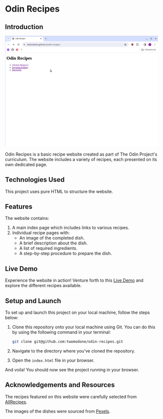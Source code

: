 # Odin Recipes

## Introduction
![](./images/demo.gif)

Odin Recipes is a basic recipe website created as part of The Odin Project's curriculum. The website includes a variety of recipes, each presented on its own dedicated page.

## Technologies Used

This project uses pure HTML to structure the website.

## Features

The website contains:

1. A main index page which includes links to various recipes.
2. Individual recipe pages with:
    * An image of the completed dish.
    * A brief description about the dish.
    * A list of required ingredients.
    * A step-by-step procedure to prepare the dish.

## Live Demo

Experience the website in action! Venture forth to this [Live Demo](https://twomodone.github.io/odin-recipes) and explore the different recipes available.

## Setup and Launch

To set up and launch this project on your local machine, follow the steps below:

1. Clone this repository onto your local machine using Git. You can do this by using the following command in your terminal:

    ```sh
    git clone git@github.com:twomodone/odin-recipes.git
    ```
2. Navigate to the directory where you've cloned the repository.

3. Open the `index.html` file in your browser.

And voila! You should now see the project running in your browser.


## Acknowledgements and Resources

The recipes featured on this website were carefully selected from [AllRecipes](https://www.allrecipes.com).

The images of the dishes were sourced from [Pexels](https://www.pexels.com).
